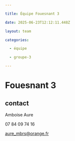 ```yaml
---

title: Équipe Fouesnant 3

date: 2025-06-23T12:12:11.448Z

layout: team

categories:

  - équipe

  - groupe-3

---
```


# Fouesnant 3



## contact 

 Amboise Aure

07 84 09 74 16

aure_mbrs@orange.fr

